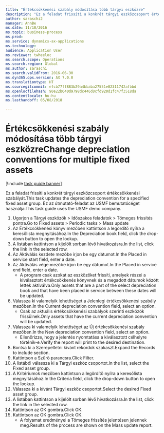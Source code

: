 ```yaml
--- 
title: "Értékcsökkenési szabály módosítása több tárgyi eszközre"
description: "Ez a feladat frissíti a konkrét tárgyi eszközcsoport értékcsökkenési szabályát."
author: saraschi2
manager: AnnBe
ms.date: 11/10/2016
ms.topic: business-process
ms.prod: 
ms.service: dynamics-ax-applications
ms.technology: 
audience: Application User
ms.reviewer: twheeloc
ms.search.scope: Operations
ms.search.region: Global
ms.author: saraschi
ms.search.validFrom: 2016-06-30
ms.dyn365.ops.version: AX 7.0.0
ms.translationtype: HT
ms.sourcegitcommit: efcb77ff883b29a4bbaba27551e02311742afbbd
ms.openlocfilehash: 90e22b640d9798dc446d0cfd920d1fc47f3518da
ms.contentlocale: hu-hu
ms.lasthandoff: 05/08/2018

---
```

# <a name="change-depreciation-conventions-for-multiple-fixed-assets"></a><span data-ttu-id="e8890-103">Értékcsökkenési szabály módosítása több tárgyi eszközre</span><span class="sxs-lookup"><span data-stu-id="e8890-103">Change depreciation conventions for multiple fixed assets</span></span>

[!include [task guide banner](../../includes/task-guide-banner.md)]

<span data-ttu-id="e8890-104">Ez a feladat frissíti a konkrét tárgyi eszközcsoport értékcsökkenési szabályát.</span><span class="sxs-lookup"><span data-stu-id="e8890-104">This task updates the depreciation convention for a specified fixed asset group.</span></span> <span data-ttu-id="e8890-105">Ez az útmutató-feladat az USMF bemutatócéget használja.</span><span class="sxs-lookup"><span data-stu-id="e8890-105">This task guide uses the USMF demo company.</span></span>

1. <span data-ttu-id="e8890-106">Ugorjon a Tárgyi eszközök > Időszakos feladatok > Tömeges frissítés pontra.</span><span class="sxs-lookup"><span data-stu-id="e8890-106">Go to Fixed assets > Periodic tasks > Mass update</span></span>
2. <span data-ttu-id="e8890-107">Az Értékcsökkenési könyv mezőben kattintson a legördítő nyílra a keresőlista megnyitásához.</span><span class="sxs-lookup"><span data-stu-id="e8890-107">In the Depreciation book field, click the drop-down button to open the lookup.</span></span>
3. <span data-ttu-id="e8890-108">A listában kattintson a kijelölt sorban lévő hivatkozásra.</span><span class="sxs-lookup"><span data-stu-id="e8890-108">In the list, click the link in the selected row.</span></span>
4. <span data-ttu-id="e8890-109">Az Aktiválás kezdete mezőbe írjon be egy dátumot.</span><span class="sxs-lookup"><span data-stu-id="e8890-109">In the Placed in service start field, enter a date.</span></span>
5. <span data-ttu-id="e8890-110">Az Aktiválás vége mezőbe írjon be egy dátumot.</span><span class="sxs-lookup"><span data-stu-id="e8890-110">In the Placed in service end field, enter a date.</span></span>
    * <span data-ttu-id="e8890-111">A program csak azokat az eszközöket frissíti, amelyek részei a kiválasztott értékcsökkenés könyvnek és a megadott dátumok között lettek aktiválva.</span><span class="sxs-lookup"><span data-stu-id="e8890-111">Only assets that are a part of the select depreciation book and that have been placed in service between these dates will be updated.</span></span>  
6. <span data-ttu-id="e8890-112">Válassza ki valamelyik lehetőséget a Jelenlegi értékcsökkenési szabály mezőben.</span><span class="sxs-lookup"><span data-stu-id="e8890-112">In the Current depreciation convention field, select an option.</span></span>
    * <span data-ttu-id="e8890-113">Csak az aktuális értékcsökkenési szabályok szerinti eszközök frissülnek.</span><span class="sxs-lookup"><span data-stu-id="e8890-113">Only assets that have the current depreciation convention will be updated.</span></span>  
7. <span data-ttu-id="e8890-114">Válassza ki valamelyik lehetőséget az Új értékcsökkenési szabály mezőben.</span><span class="sxs-lookup"><span data-stu-id="e8890-114">In the New depreciation convention field, select an option.</span></span>
    * <span data-ttu-id="e8890-115">Ellenőrizze, hogy a jelentés nyomtatása a kiválasztott célhelyre történik-e.</span><span class="sxs-lookup"><span data-stu-id="e8890-115">Verify the report will print to the desired destination.</span></span>  
8. <span data-ttu-id="e8890-116">Bontsa ki a Szerepeltetni kívánt rekordok szakaszt.</span><span class="sxs-lookup"><span data-stu-id="e8890-116">Expand the Records to include section.</span></span>
9. <span data-ttu-id="e8890-117">Kattintson a Szűrő parancsra.</span><span class="sxs-lookup"><span data-stu-id="e8890-117">Click Filter.</span></span>
10. <span data-ttu-id="e8890-118">A listából válassza ki a Tárgyi eszköz csoportot.</span><span class="sxs-lookup"><span data-stu-id="e8890-118">In the list, select the Fixed asset group.</span></span>
11. <span data-ttu-id="e8890-119">A Kritériumok mezőben kattintson a legördítő nyílra a keresőlista megnyitásához.</span><span class="sxs-lookup"><span data-stu-id="e8890-119">In the Criteria field, click the drop-down button to open the lookup.</span></span>
12. <span data-ttu-id="e8890-120">Válassza ki a kívánt Tárgyi eszköz csoportot.</span><span class="sxs-lookup"><span data-stu-id="e8890-120">Select the desired Fixed asset group.</span></span>
13. <span data-ttu-id="e8890-121">A listában kattintson a kijelölt sorban lévő hivatkozásra.</span><span class="sxs-lookup"><span data-stu-id="e8890-121">In the list, click the link in the selected row.</span></span>
14. <span data-ttu-id="e8890-122">Kattintson az OK gombra.</span><span class="sxs-lookup"><span data-stu-id="e8890-122">Click OK.</span></span>
15. <span data-ttu-id="e8890-123">Kattintson az OK gombra.</span><span class="sxs-lookup"><span data-stu-id="e8890-123">Click OK.</span></span>
    *  <span data-ttu-id="e8890-124">A folyamat eredményei a Tömeges frissítés jelentésen jelennek meg.</span><span class="sxs-lookup"><span data-stu-id="e8890-124">Results of the process are shown on the Mass update report.</span></span>     



